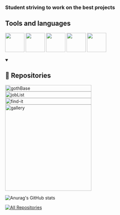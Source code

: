 ### Student striving to work on the best projects
## Tools and languages
<p>
<img width="62px" src="https://github.com/user-attachments/assets/441fff6a-5a2d-42af-bd39-c0aa745e8b0f" />
<img width="62px" src="https://github.com/user-attachments/assets/dc787708-87ed-4126-813b-d21b1be61875" />
<img width="62px" src="https://github.com/user-attachments/assets/b4277e59-9dd7-4d85-81ff-4ced4967dbc2" />
<img width="62px" src="https://github.com/user-attachments/assets/2560ccdd-a234-41e9-bdd6-d71015062272" />
<img width="62px" src="https://github.com/user-attachments/assets/0ff33e67-22ec-436e-a3c1-7cf2e05b0bf2" />
</p>

<details open> 
  <summary><h2>📘 Repositories</h2></summary>
  <!-- Repo info cards - https://github.com/anuraghazra/github-readme-stats -->
  <!-- Small repo cards (fork) - https://github.com/DenverCoder1/github-readme-stats -->
  <div style="display:flex;flex-wrap:wrap;">
    <a href="https://github.com/santedev/gothBase"><img width="278" style="height:100%" src="https://denvercoder1-github-readme-stats.vercel.app/api/pin/?username=santedev&repo=gothBase&theme=dracula&bg_color=1F222E&title_color=8BFFD3&hide_border=true&icon_color=A2D4C1&show_icons=false" alt="gothBase"></a>
    <a href="https://github.com/santedev/jobList"><img width="278" style="height:100%" src="https://denvercoder1-github-readme-stats.vercel.app/api/pin/?username=santedev&repo=jobList&theme=dracula&bg_color=1F222E&title_color=8BFFD3&hide_border=true&icon_color=A2D4C1&show_icons=false" alt="jobList"></a>
    <a href="https://github.com/santedev/find-it"><img width="278" style="height:100%" src="https://denvercoder1-github-readme-stats.vercel.app/api/pin/?username=santedev&repo=find-it&theme=dracula&bg_color=1F222E&title_color=8BFFD3&hide_border=true&icon_color=A2D4C1&show_icons=false" alt="find-it"></a>
    <a href="https://github.com/santedev/gallery"><img width="278" src="https://denvercoder1-github-readme-stats.vercel.app/api/pin/?username=santedev&repo=gallery&theme=dracula&bg_color=1F222E&title_color=8BFFD3&hide_border=true&icon_color=A2D4C1&show_icons=false" alt="gallery"></a>
  </div>

</details>

![Anurag's GitHub stats](https://github-readme-stats.vercel.app/api?&rank_icon=github&username=santedev&hide=stars&theme=dracula&bg_color=1F222E&title_color=8BFFD3&hide_border=true&ring_color=1F222E)

<div>
  <a href="https://github.com/santedev?tab=repositories&sort=stargazers"><img alt="All Repositories" title="All Repositories" src="https://custom-icon-badges.demolab.com/badge/-Click%20Here%20For%20All%20My%20Repos-1F222E?style=for-the-badge&logoColor=white&logo=repo"/></a>
</div>